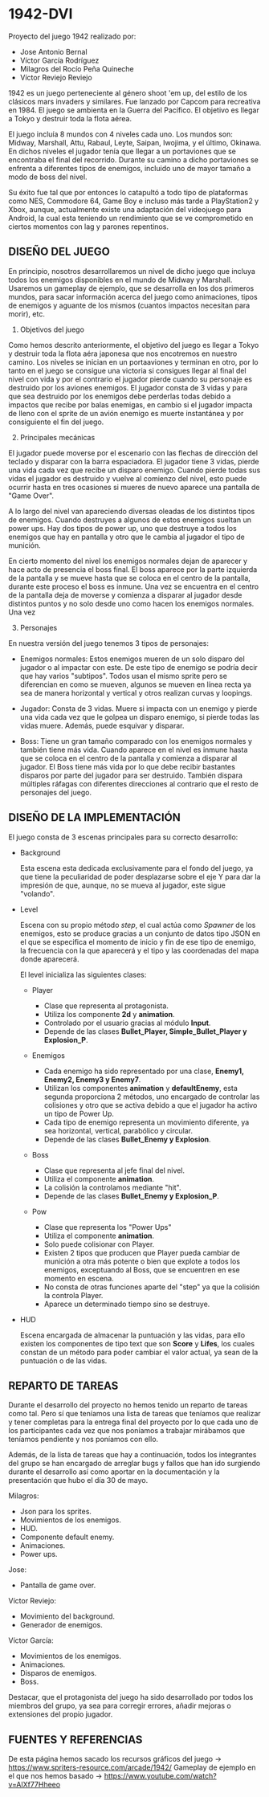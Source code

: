 # 1942-DVI

Proyecto del juego 1942 realizado por:

- Jose Antonio Bernal
- Víctor García Rodríguez
- Milagros del Rocío Peña Quineche
- Víctor Reviejo Reviejo
  
1942 es un juego perteneciente al género shoot 'em up, del estilo de los clásicos mars invaders y similares. Fue lanzado por Capcom para 
recreativa en 1984. El juego se ambienta en la Guerra del Pacífico. El objetivo es llegar a Tokyo y destruir toda la flota aérea.

El juego incluía 8 mundos con 4 niveles cada uno. Los mundos son: Midway, Marshall, Attu, Rabaul, Leyte, Saipan, Iwojima, y el último, 
Okinawa. En dichos niveles el jugador tenía que llegar a un portaviones que se encontraba el final del recorrido. Durante su camino a dicho
portaviones se enfrenta a diferentes tipos de enemigos, incluido uno de mayor tamaño a modo de boss del nivel.

Su éxito fue tal que por entonces lo catapultó a todo tipo de plataformas como NES, Commodore 64, Game Boy e incluso más tarde a 
PlayStation2 y Xbox, aunque, actualmente existe una adaptación del videojuego para Android, la cual esta teniendo un rendimiento que se ve 
comprometido en ciertos momentos con lag y parones repentinos.

## DISEÑO DEL JUEGO

En principio, nosotros desarrollaremos un nivel de dicho juego que incluya todos los enemigos disponibles en el mundo de Midway y 
Marshall. Usaremos un gameplay de ejemplo, que se desarrolla en los dos primeros mundos, para sacar información acerca del juego como
animaciones, tipos de enemigos y aguante de los mismos (cuantos impactos necesitan para morir), etc.

1.  Objetivos del juego

Como hemos descrito anteriormente, el objetivo del juego es llegar a Tokyo y destruir toda la flota aéra japonesa que nos encotremos en
nuestro camino. Los niveles se inician en un portaaviones y terminan en otro, por lo tanto en el juego se consigue una victoria si 
consigues llegar al final del nivel con vida y por el contrario el jugador pierde cuando su personaje es destruido por los aviones
enemigos. El jugador consta de 3 vidas y para que sea destruido por los enemigos debe perderlas todas debido a impactos que recibe 
por balas enemigas, en cambio si el jugador impacta de lleno con el sprite de un avión enemigo es muerte instantánea y por consiguiente
el fin del juego.

2.  Principales mecánicas

El jugador puede moverse por el escenario con las flechas de dirección del teclado y disparar con la barra espaciadora. El jugador tiene
3 vidas, pierde una vida cada vez que recibe un disparo enemigo. Cuando pierde todas sus vidas el jugador es destruido y vuelve al
comienzo del nivel, esto puede ocurrir hasta en tres ocasiones si mueres de nuevo aparece una pantalla de "Game Over".

A lo largo del nivel van apareciendo diversas oleadas de los distintos tipos de enemigos. Cuando destruyes a algunos de estos enemigos
sueltan un power ups. Hay dos tipos de power up, uno que destruye a todos los enemigos que hay en pantalla y otro que le cambia al
jugador el tipo de munición.

En cierto momento del nivel los enemigos normales dejan de aparecer y hace acto de presencia el boss final. El boss aparece por la parte
izquierda de la pantalla y se mueve hasta que se coloca en el centro de la pantalla, durante este proceso el boss es inmune. Una vez
se encuentra en el centro de la pantalla deja de moverse y comienza a disparar al jugador desde distintos puntos y no solo desde uno
como hacen los enemigos normales. Una vez 

3.  Personajes

En nuestra versión del juego tenemos 3 tipos de personajes:

  * Enemigos normales: Estos enemigos mueren de un solo disparo del jugador o al impactar con este. De este tipo de enemigo se podría
  decir que hay varios "subtipos". Todos usan el mismo sprite pero se diferencian en como se mueven, algunos se mueven en línea recta
  ya sea de manera horizontal y vertical y otros realizan curvas y loopings.
  
  * Jugador: Consta de 3 vidas. Muere si impacta con un enemigo y pierde una vida cada vez que le golpea un disparo enemigo, si pierde
  todas las vidas muere. Además, puede esquivar y disparar.
  
  * Boss: Tiene un gran tamaño comparado con los enemigos normales y también tiene más vida. Cuando aparece en el nivel es inmune
  hasta que se coloca en el centro de la pantalla y comienza a disparar al jugador. El Boss tiene más vida por lo que debe recibir
  bastantes disparos por parte del jugador para ser destruido. También dispara múltiples ráfagas con diferentes direcciones al contrario
  que el resto de personajes del juego.

## DISEÑO DE LA IMPLEMENTACIÓN

El juego consta de 3 escenas principales para su correcto desarrollo:
* Background

  Esta escena esta dedicada exclusivamente para el fondo del juego, ya que tiene la peculiaridad de poder desplazarse sobre el eje Y     para dar la impresión de que, aunque, no se mueva al jugador, este sigue "volando".
  
* Level

  Escena con su propio método *step*, el cual actúa como *Spawner* de los enemigos, esto se produce gracias a un conjunto de datos tipo  JSON en el que se especifica el momento de inicio y fin de ese tipo de enemigo, la frecuencia con la que aparecerá y el tipo y las coordenadas del mapa donde aparecerá. 
  
  El level inicializa las siguientes clases:
  
    * Player
        * Clase que representa al protagonista.
        * Utiliza los componente **2d** y **animation**.
        * Controlado por el usuario gracias al módulo **Input**.
        * Depende de las clases **Bullet_Player, Simple_Bullet_Player y Explosion_P**.
    
    * Enemigos
        * Cada enemigo ha sido representado por una clase, **Enemy1, Enemy2, Enemy3 y Enemy7**.
        * Utilizan los componentes **animation** y **defaultEnemy**, esta segunda proporciona 2 métodos, uno encargado de controlar las colisiones y otro que se activa debido a que el jugador ha activo un tipo de Power Up.
        * Cada tipo de enemigo representa un movimiento diferente, ya sea horizontal, vertical, parabólico y circular.
        * Depende de las clases **Bullet_Enemy y Explosion**.
      
     * Boss
        * Clase que representa al jefe final del nivel.
        * Utiliza el componente **animation**.
        * La colisión la controlamos mediante "hit".
        * Depende de las clases **Bullet_Enemy y Explosion_P**.
        
     * Pow
        * Clase que representa los "Power Ups"
        * Utiliza el componente **animation**.
        * Solo puede colisionar con Player.
        * Existen 2 tipos que producen que Player pueda cambiar de munición a otra más potente o bien que explote a todos los enemigos, exceptuando al Boss, que se encuentren en ese momento en escena.
        * No consta de otras funciones aparte del "step" ya que la colisión la controla Player.
        * Aparece un determinado tiempo sino se destruye.
      
* HUD

   Escena encargada de almacenar la puntuación y las vidas, para ello existen los componentes de tipo text que son **Score** y **Lifes**, los cuales constan de un método para poder cambiar el valor actual, ya sean de la puntuación o de las vidas.

## REPARTO DE TAREAS

Durante el desarrollo del proyecto no hemos tenido un reparto de tareas como tal. Pero sí que teníamos una lista de tareas que teníamos
que realizar y tener completas para la entrega final del proyecto por lo que cada uno de los participantes cada vez que nos poníamos a
trabajar mirábamos que teníamos pendiente y nos poníamos con ello.

Además, de la lista de tareas que hay a continuación, todos los integrantes del grupo se han encargado de arreglar bugs y fallos que han
ido surgiendo durante el desarrollo así como aportar en la documentación y la presentación que hubo el día 30 de mayo.

Milagros:
* Json para los sprites.
* Movimientos de los enemigos.
* HUD.
* Componente default enemy.
* Animaciones.
* Power ups. 

Jose:
* Pantalla de game over.

Víctor Reviejo:
* Movimiento del background.
* Generador de enemigos.

Víctor García:
* Movimientos de los enemigos.
* Animaciones.
* Disparos de enemigos.
* Boss.

Destacar, que el protagonista del juego ha sido desarrollado por todos los miembros del grupo, ya sea para corregir errores, añadir mejoras o extensiones del propio jugador.


## FUENTES Y REFERENCIAS

De esta página hemos sacado los recursos gráficos del juego -> https://www.spriters-resource.com/arcade/1942/ 
Gameplay de ejemplo en el que nos hemos basado -> https://www.youtube.com/watch?v=AlXf77Hheeo
